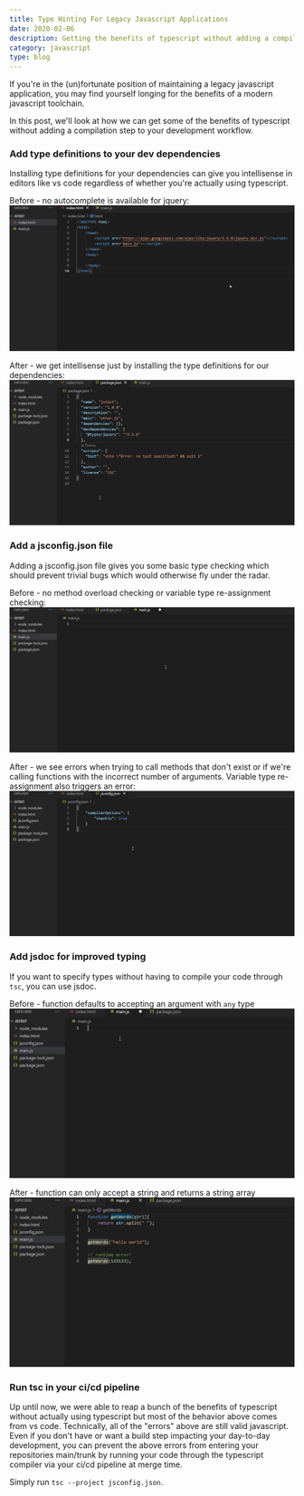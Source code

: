 ```yaml
---
title: Type Hinting For Legacy Javascript Applications
date: 2020-02-06
description: Getting the benefits of typescript without adding a compilation step to your toolchain
category: javascript
type: blog
---
```


If you're in the (un)fortunate position of maintaining a legacy javascript application, you may find yourself longing for the benefits of a modern javascript toolchain.

In this post, we'll look at how we can get some of the benefits of typescript without adding a compilation step to your development workflow.

### Add type definitions to your dev dependencies

Installing type definitions for your dependencies can give you intellisense in editors like vs code regardless of whether you're actually using typescript.

Before - no autocomplete is available for jquery:
![VS code without type definitions](/images/packagejsonbefore.gif)

After - we get intellisense just by installing the type definitions for our dependencies:
![VS code with type definitions](/images/packagejsonafter.gif)

### Add a jsconfig.json file

Adding a jsconfig.json file gives you some basic type checking which should prevent trivial bugs which would otherwise fly under the radar.

Before - no method overload checking or variable type re-assignment checking:
![VS code without jsconfig.json](/images/jsconfigbefore.gif)

After - we see errors when trying to call methods that don't exist or if we're calling functions with the incorrect number of arguments. Variable type re-assignment also triggers an error:
![VS code without jsconfig.json](/images/jsconfigafter.gif)

### Add jsdoc for improved typing

If you want to specify types without having to compile your code through `tsc`, you can use jsdoc.

Before - function defaults to accepting an argument with `any` type
![VS code without jsdoc](/images/jsdocbefore.gif)

After - function can only accept a string and returns a string array
![VS code with jsodc](/images/jsdocafter.gif)

### Run tsc in your ci/cd pipeline

Up until now, we were able to reap a bunch of the benefits of typescript without actually using typescript but most of the behavior above comes from vs code. Technically, all of the "errors" above are still valid javascript.
Even if you don't have or want a build step impacting your day-to-day development, you can prevent the above errors from entering your repositories main/trunk by running your code through the typescript compiler via your ci/cd pipeline at merge time.

Simply run `tsc --project jsconfig.json`.
